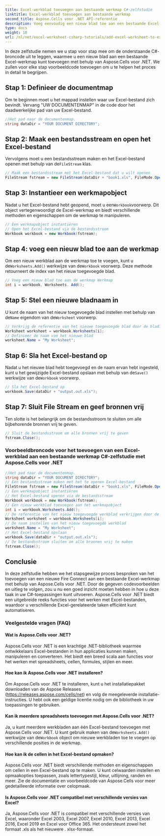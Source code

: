 ```yaml
---
title: Excel-werkblad toevoegen aan bestaande werkmap C#-zelfstudie
linktitle: Excel-werkblad toevoegen aan bestaande werkmap
second_title: Aspose.Cells voor .NET API-referentie
description: Voeg eenvoudig een nieuw blad toe aan een bestaande Excel-werkmap met Aspose.Cells voor .NET. Stap voor stap tutorial met codevoorbeelden.
type: docs
weight: 10
url: /nl/net/excel-worksheet-csharp-tutorials/add-excel-worksheet-to-existing-workbook-csharp-tutorial/
---
```

In deze zelfstudie nemen we u stap voor stap mee om de onderstaande C#-broncode uit te leggen, waarmee u een nieuw blad aan een bestaande Excel-werkmap kunt toevoegen met behulp van Aspose.Cells voor .NET. We zullen voor elke stap voorbeeldcode toevoegen om u te helpen het proces in detail te begrijpen.

## Stap 1: Definieer de documentmap

Om te beginnen moet u het mappad instellen waar uw Excel-bestand zich bevindt. Vervang "UW DOCUMENTENMAP" in de code door het daadwerkelijke pad van uw Excel-bestand.

```csharp
//Het pad naar de documentenmap.
string dataDir = "YOUR DOCUMENT DIRECTORY";
```

## Stap 2: Maak een bestandsstream en open het Excel-bestand

 Vervolgens moet u een bestandsstream maken en het Excel-bestand openen met behulp van de`FileStream` klas.

```csharp
// Maak een bestandsstream met het Excel-bestand dat u wilt openen
FileStream fstream = new FileStream(dataDir + "book1.xls", FileMode.Open);
```

## Stap 3: Instantieer een werkmapobject

 Nadat u het Excel-bestand hebt geopend, moet u een`Workbook`voorwerp. Dit object vertegenwoordigt de Excel-werkmap en biedt verschillende methoden en eigenschappen om de werkmap te manipuleren.

```csharp
// Een werkmapobject instantiëren
// Open het Excel-bestand via de bestandsstroom
Workbook workbook = new Workbook(fstream);
```

## Stap 4: voeg een nieuw blad toe aan de werkmap

 Om een nieuw werkblad aan de werkmap toe te voegen, kunt u de`Worksheets.Add()` werkwijze van de`Workbook` voorwerp. Deze methode retourneert de index van het nieuw toegevoegde blad.

```csharp
// Voeg een nieuw blad toe aan de werkmap Werkmap
int i = workbook. Worksheets. Add();
```

## Stap 5: Stel een nieuwe bladnaam in

 U kunt de naam van het nieuw toegevoegde blad instellen met behulp van de`Name` eigendom van de`Worksheet` voorwerp.

```csharp
// Verkrijg de referentie van het nieuwe toegevoegde blad door de bladindex door te geven
Worksheet worksheet = workbook.Worksheets[i];
// Definieer de naam van het nieuwe blad
worksheet.Name = "My Worksheet";
```

## Stap 6: Sla het Excel-bestand op

 Nadat u het nieuwe blad hebt toegevoegd en de naam ervan hebt ingesteld, kunt u het gewijzigde Excel-bestand opslaan met behulp van de`Save()` werkwijze van de`Workbook` voorwerp.

```csharp
// Sla het Excel-bestand op
workbook.Save(dataDir + "output.out.xls");
```

## Stap 7: Sluit File Stream en geef bronnen vrij

Ten slotte is het belangrijk om de bestandsstroom te sluiten om alle bijbehorende bronnen vrij te geven.

```csharp
// Sluit de bestandsstroom om alle bronnen vrij te geven
fstream.Close();
```

### Voorbeeldbroncode voor het toevoegen van een Excel-werkblad aan een bestaande werkmap C#-zelfstudie met Aspose.Cells voor .NET 
```csharp
//Het pad naar de documentenmap.
string dataDir = "YOUR DOCUMENT DIRECTORY";
// Een bestandsstream maken met het te openen Excel-bestand
FileStream fstream = new FileStream(dataDir + "book1.xls", FileMode.Open);
// Een werkmapobject instantiëren
// Het Excel-bestand openen via de bestandsstream
Workbook workbook = new Workbook(fstream);
// Een nieuw werkblad toevoegen aan het werkmapobject
int i = workbook.Worksheets.Add();
// De referentie van het nieuw toegevoegde werkblad verkrijgen door de bladindex door te geven
Worksheet worksheet = workbook.Worksheets[i];
// De naam instellen van het nieuw toegevoegde werkblad
worksheet.Name = "My Worksheet";
// Het Excel-bestand opslaan
workbook.Save(dataDir + "output.out.xls");
// De bestandsstroom sluiten om alle bronnen vrij te maken
fstream.Close();
```

## Conclusie

In deze zelfstudie hebben we het stapsgewijze proces besproken van het toevoegen van een nieuwe Fire Connect aan een bestaande Excel-werkmap met behulp van Aspose.Cells voor .NET. Door de gegeven codevoorbeelden en uitleg te volgen, zou u nu een goed inzicht moeten hebben in hoe u deze taak in uw C#-toepassingen kunt uitvoeren. Aspose.Cells voor .NET biedt een uitgebreide reeks functies voor het werken met Excel-bestanden, waardoor u verschillende Excel-gerelateerde taken efficiënt kunt automatiseren.

### Veelgestelde vragen (FAQ)

#### Wat is Aspose.Cells voor .NET?

Aspose.Cells voor .NET is een krachtige .NET-bibliotheek waarmee ontwikkelaars Excel-bestanden in hun applicaties kunnen maken, manipuleren en converteren. Het biedt een breed scala aan functies voor het werken met spreadsheets, cellen, formules, stijlen en meer.

#### Hoe kan ik Aspose.Cells voor .NET installeren?

Om Aspose.Cells voor .NET te installeren, kunt u het installatiepakket downloaden van de Aspose Releases (https://releases.aspose.com/cells/net) en volg de meegeleverde installatie-instructies. U hebt ook een geldige licentie nodig om de bibliotheek in uw toepassingen te gebruiken.

#### Kan ik meerdere spreadsheets toevoegen met Aspose.Cells voor .NET?

 Ja, u kunt meerdere werkbladen aan één Excel-bestand toevoegen met Aspose.Cells voor .NET. U kunt gebruik maken van de`Worksheets.Add()` werkwijze van de`Workbook` object om nieuwe werkbladen toe te voegen op verschillende posities in de werkmap.

#### Hoe kan ik de cellen in het Excel-bestand opmaken?

Aspose.Cells voor .NET biedt verschillende methoden en eigenschappen om cellen in een Excel-bestand op te maken. U kunt celwaarden instellen en opmaakopties toepassen, zoals lettertypestijl, kleur, uitlijning, randen en meer. Zie de documentatie en voorbeeldcode van Aspose.Cells voor meer gedetailleerde informatie over celopmaak.

#### Is Aspose.Cells voor .NET compatibel met verschillende versies van Excel?

Ja, Aspose.Cells voor .NET is compatibel met verschillende versies van Excel, waaronder Excel 2003, Excel 2007, Excel 2010, Excel 2013, Excel 2016, Excel 2019 en Excel voor Office 365. Het ondersteunt zowel het formaat .xls als het nieuwere . xlsx-formaat.